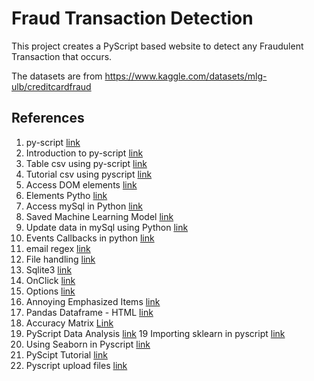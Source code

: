 # Fraud Transaction Detection
This project creates a PyScript based website to  detect any Fraudulent Transaction that occurs.

The datasets are from https://www.kaggle.com/datasets/mlg-ulb/creditcardfraud

## References
1. py-script [link](https://blog.devgenius.io/pyscript-a-new-way-of-building-html-websites-tutorial-for-beginners-67a75935e039)
2. Introduction to py-script [link](https://youtu.be/ExnPNHN5RDo) 
3. Table csv using py-script [link](https://github.com/aslibaraf/pyscript/tree/main/Read%20csv)
4. Tutorial csv using pyscript [link](https://www.youtube.com/watch?v=5PsMX1ZArr8)
5. Access DOM elements [link](https://codingshiksha.com/python/pyscript-dom-manipulation-with-html5-forms-and-input-elements-to-get-value-on-button-click-or-form-submit-in-browser-for-beginners/)
6. Elements Pytho [link](https://codingshiksha.com/python/pyscript-dom-manipulation-with-html5-forms-and-input-elements-to-get-value-on-button-click-or-form-submit-in-browser-for-beginners/)
6. Access mySql in Python [link](https://imranhsayed.medium.com/connect-python-to-mysql-database-with-pymysql-and-phpmyadmin-aa1b6e89890)
7. Saved Machine Learning Model [link](https://www.geeksforgeeks.org/saving-a-machine-learning-model/)
8. Update data in mySql using Python [link](https://www.youtube.com/watch?v=hyijyu-8PPA&t=324s)
9. Events Callbacks in python [link](https://www.jhanley.com/pyscript-javascript-callbacks/)
10. email regex [link](https://www.abstractapi.com/tools/email-regex-guide#:~:text=Email%20Regex%20in%20JavaScript%20JavaScript%20uses%20the%20%E2%80%9Cmatch%E2%80%9D,expressions.%20Below%20is%20one%20method%20for%20handling%20this.)
11. File handling [link](https://www.jhanley.com/pyscript-files-and-file-systems-part-1/)
12. Sqlite3 [link](https://likegeeks.com/python-sqlite3-tutorial/)
13. OnClick [link](https://stackoverflow.com/questions/72093397/how-do-you-input-and-output-text-with-pyscript)
14. Options [link](https://www.geeksforgeeks.org/how-to-set-the-default-value-for-an-html-select-element/#:~:text=The%20select%20tag%20in%20HTML%20is%20used%20to,%E2%80%98selected%E2%80%99%20attribute%20will%20be%20displayed%20by%20default%20on)
15. Annoying Emphasized Items [link](https://stackoverflow.com/questions/60362704/how-do-i-turn-off-contains-emphasized-items-in-visual-studio-code)
16. Pandas Dataframe - HTML [link](https://www.thepythoncode.com/article/convert-pandas-dataframe-to-html-table-python)
17. Accuracy Matrix [Link](https://neptune.ai/blog/f1-score-accuracy-roc-auc-pr-auc)
18. PyScript Data Analysis [link](https://github.com/tirthajyoti/PyScript-examples/blob/main/examples/pyscript_pandas.html)
19 Importing sklearn in pyscript [link](https://stackoverflow.com/questions/72258591/importing-sklearn-module-in-pyscript)
20. Using Seaborn in Pyscript [link](https://github.com/jsambarreto/pyscript-seaborn-test/blob/master/index.html)
21. PyScipt Tutorial [link](https://www.jhanley.com/category/pyscript/)
22. Pyscript upload files [link](https://github.com/amrrs/pyscript-file-uploader/blob/main/index.html)
